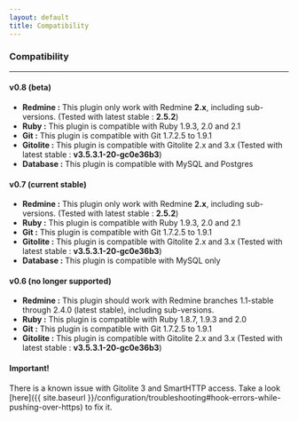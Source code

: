 ```yaml
---
layout: default
title: Compatibility
---
```


### Compatibility
***

#### v0.8 (beta)

* **Redmine :** This plugin only work with Redmine **2.x**, including sub-versions. (Tested with latest stable : **2.5.2**)
* **Ruby :** This plugin is compatible with Ruby 1.9.3, 2.0 and 2.1
* **Git :** This plugin is compatible with Git 1.7.2.5 to 1.9.1
* **Gitolite :** This plugin is compatible with Gitolite 2.x and 3.x (Tested with latest stable : **v3.5.3.1-20-gc0e36b3**)
* **Database :** This plugin is compatible with MySQL and Postgres

#### v0.7 (current stable)

* **Redmine :** This plugin only work with Redmine **2.x**, including sub-versions. (Tested with latest stable : **2.5.2**)
* **Ruby :** This plugin is compatible with Ruby 1.9.3, 2.0 and 2.1
* **Git :** This plugin is compatible with Git 1.7.2.5 to 1.9.1
* **Gitolite :** This plugin is compatible with Gitolite 2.x and 3.x (Tested with latest stable : **v3.5.3.1-20-gc0e36b3**)
* **Database :** This plugin is compatible with MySQL only

#### v0.6 (no longer supported)

* **Redmine :** This plugin should work with Redmine branches 1.1-stable through 2.4.0 (latest stable), including sub-versions.
* **Ruby :** This plugin is compatible with Ruby 1.8.7, 1.9.3 and 2.0
* **Git :** This plugin is compatible with Git 1.7.2.5 to 1.9.1
* **Gitolite :** This plugin is compatible with Gitolite 2.x and 3.x (Tested with latest stable : **v3.5.3.1-20-gc0e36b3**)

#### Important!

There is a known issue with Gitolite 3 and SmartHTTP access. Take a look [here]({{ site.baseurl }}/configuration/troubleshooting#hook-errors-while-pushing-over-https) to fix it.
